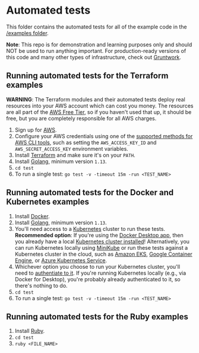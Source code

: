 # Automated tests

This folder contains the automated tests for all of the example code in the [/examples folder](/examples).

**Note**: This repo is for demonstration and learning purposes only and should NOT be used to run anything important. 
For production-ready versions of this code and many other types of infrastructure, check out 
[Gruntwork](https://gruntwork.io/).

## Running automated tests for the Terraform examples

**WARNING**: The Terraform modules and their automated tests deploy real resources into your AWS account which can cost 
you money. The resources are all part of the [AWS Free Tier](https://aws.amazon.com/free/), so if you haven't used that 
up, it should be free, but you are completely responsible for all AWS charges.

1. Sign up for [AWS](https://aws.amazon.com/).
1. Configure your AWS credentials using one of the [supported methods for AWS CLI
   tools](https://blog.gruntwork.io/a-comprehensive-guide-to-authenticating-to-aws-on-the-command-line-63656a686799), 
   such as setting the `AWS_ACCESS_KEY_ID` and `AWS_SECRET_ACCESS_KEY` environment variables. 
1. Install [Terraform](https://www.terraform.io/) and make sure it's on your `PATH`.
1. Install [Golang](https://golang.org/), minimum version `1.13`.
1. `cd test`
1. To run a single test: `go test -v -timeout 15m -run <TEST_NAME>`

## Running automated tests for the Docker and Kubernetes examples

1. Install [Docker](https://www.docker.com/).
1. Install [Golang](https://golang.org/), minimum version `1.13`.
1. You'll need access to a [Kubernetes](https://kubernetes.io/) cluster to run these tests. **Recommended option**: 
   If you're using the [Docker Desktop app](https://www.docker.com/products/docker-desktop), then you already have a local 
   [Kubernetes cluster installed](https://www.docker.com/blog/kubernetes-is-now-available-in-docker-desktop-stable-channel/)!
   Alternatively, you can run Kubernetes locally using 
   [MiniKube](https://kubernetes.io/docs/setup/learning-environment/minikube/) or run these tests against a Kubernetes
   cluster in the cloud, such as [Amazon EKS](https://aws.amazon.com/eks/), 
   [Google Container Engine](https://cloud.google.com/kubernetes-engine/), or 
   [Azure Kubernetes Service](https://azure.microsoft.com/en-us/services/kubernetes-service/). 
1. Whichever option you choose to run your Kubernetes cluster, you'll need to 
   [authentiate to it](https://kubernetes.io/docs/reference/access-authn-authz/authentication/). If you're running 
   Kubernetes locally (e.g., via Docker for Desktop), you're probably already authenticated to it, so there's nothing
   to do.
1. `cd test`
1. To run a single test: `go test -v -timeout 15m -run <TEST_NAME>`

## Running automated tests for the Ruby examples

1. Install [Ruby](https://www.ruby-lang.org/en/).
1. `cd test`
1. `ruby <FILE_NAME>`


